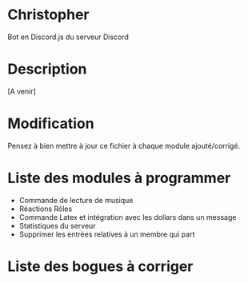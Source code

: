 # Christopher
Bot en Discord.js du serveur Discord

# Description
[A venir]

# Modification
Pensez à bien mettre à jour ce fichier à chaque module ajouté/corrigé.

# Liste des modules à programmer
<ul>
  <li>Commande de lecture de musique</li>
  <li>Réactions Rôles</li>
  <li>Commande Latex et intégration avec les dollars dans un message</li>
  <li>Statistiques du serveur</li>
  <li>Supprimer les entrées relatives à un membre qui part</li>
</ul>

# Liste des bogues à corriger
